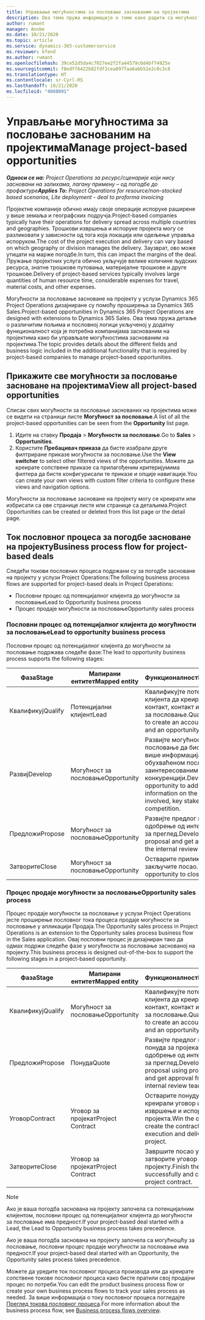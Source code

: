 ```yaml
---
title: Управљање могућностима за пословање заснованим на пројектима
description: Ова тема пружа информације о томе како радити са могућностима које су повезане са пројектима.
author: rumant
manager: Annbe
ms.date: 10/21/2020
ms.topic: article
ms.service: dynamics-365-customerservice
ms.reviewer: kfend
ms.author: rumant
ms.openlocfilehash: 39ce52d5da4c7027ee2f2fa44579c0d4bf74925e
ms.sourcegitcommit: f8edff6422b82fdf2cea897faa6abb51e2c0c3c8
ms.translationtype: HT
ms.contentlocale: sr-Cyrl-RS
ms.lasthandoff: 10/21/2020
ms.locfileid: "4088091"
---
```

# <a name="manage-project-based-opportunities"></a><span data-ttu-id="88835-103">Управљање могућностима за пословање заснованим на пројектима</span><span class="sxs-lookup"><span data-stu-id="88835-103">Manage project-based opportunities</span></span>

<span data-ttu-id="88835-104">_**Односи се на:** Project Operations за ресурс/сценарије који нису засновани на залихама, лагану примену – од погодбе до профактуре_</span><span class="sxs-lookup"><span data-stu-id="88835-104">_**Applies To:** Project Operations for resource/non-stocked based scenarios, Lite deployment - deal to proforma invoicing_</span></span>

<span data-ttu-id="88835-105">Пројектне компаније обично имају своје операције испоруке раширене у више земаља и географских подручја.</span><span class="sxs-lookup"><span data-stu-id="88835-105">Project-based companies typically have their operations for delivery spread across multiple countries and geographies.</span></span> <span data-ttu-id="88835-106">Трошкови извршења и испоруке пројекта могу се разликовати у зависности од тога која локација или одељење управља испоруком.</span><span class="sxs-lookup"><span data-stu-id="88835-106">The cost of the project execution and delivery can vary  based on which geography or division manages the delivery.</span></span> <span data-ttu-id="88835-107">Заузврат, ово може утицати на марже погодбе.</span><span class="sxs-lookup"><span data-stu-id="88835-107">In turn, this can impact the margins of the deal.</span></span> <span data-ttu-id="88835-108">Пружање пројектних услуга обично укључује велике количине људских ресурса, знатне трошкове путовања, материјалне трошкове и друге трошкове.</span><span class="sxs-lookup"><span data-stu-id="88835-108">Delivery of project-based services typically involves large quantities of human resource time, considerable expenses for travel, material costs, and other expenses.</span></span>

<span data-ttu-id="88835-109">Могућности за пословање засноване на пројекту у услузи Dynamics 365 Project Operations дизајниране су помоћу проширења за Dynamics 365 Sales.</span><span class="sxs-lookup"><span data-stu-id="88835-109">Project-based opportunities in Dynamics 365 Project Operations are designed with extensions to Dynamics 365 Sales.</span></span> <span data-ttu-id="88835-110">Ова тема пружа детаље о различитим пољима и пословној логици укљученој у додатну функционалност која је потребна компанијама заснованим на пројектима како би управљале могућностима заснованим на пројектима.</span><span class="sxs-lookup"><span data-stu-id="88835-110">The topic provides details about the different fields and business logic included in the additional functionality that is required by project-based companies to manage project-based opportunities.</span></span>

## <a name="view-all-project-based-opportunities"></a><span data-ttu-id="88835-111">Прикажите све могућности за пословање засноване на пројектима</span><span class="sxs-lookup"><span data-stu-id="88835-111">View all project-based opportunities</span></span>

<span data-ttu-id="88835-112">Списак свих могућности за пословање заснованих на пројектима може се видети на страници листе **Могућност за пословање**.</span><span class="sxs-lookup"><span data-stu-id="88835-112">A list of all the project-based opportunities can be seen from the **Opportunity** list page.</span></span> 

1. <span data-ttu-id="88835-113">Идите на ставку **Продаја** > **Могућности за пословање**.</span><span class="sxs-lookup"><span data-stu-id="88835-113">Go to **Sales** > **Opportunities**.</span></span>
2. <span data-ttu-id="88835-114">Користите **Пребацивач приказа** да бисте изабрали друге филтриране приказе могућности за пословање.</span><span class="sxs-lookup"><span data-stu-id="88835-114">Use the **View switcher** to select other filtered views of the opportunities.</span></span> <span data-ttu-id="88835-115">Можете да креирате сопствене приказе са прилагођеним критеријумима филтера да бисте конфигурисали те приказе и опције навигације.</span><span class="sxs-lookup"><span data-stu-id="88835-115">You can create your own views with custom filter criteria to configure these views and navigation options.</span></span>

<span data-ttu-id="88835-116">Могућности за пословање засноване на пројекту могу се креирати или избрисати са ове странице листе или странице са детаљима.</span><span class="sxs-lookup"><span data-stu-id="88835-116">Project Opportunities can be created or deleted from this list page or the detail page.</span></span>

## <a name="business-process-flow-for-project-based-deals"></a><span data-ttu-id="88835-117">Ток пословног процеса за погодбе засноване на пројекту</span><span class="sxs-lookup"><span data-stu-id="88835-117">Business process flow for project-based deals</span></span>

<span data-ttu-id="88835-118">Следећи токови пословних процеса подржани су за погодбе засноване на пројекту у услузи Project Operations:</span><span class="sxs-lookup"><span data-stu-id="88835-118">The following business process flows are supported for project-based deals in Project Operations:</span></span>

- <span data-ttu-id="88835-119">Пословни процес од потенцијалног клијента до могућности за пословање</span><span class="sxs-lookup"><span data-stu-id="88835-119">Lead to Opportunity business process</span></span>
- <span data-ttu-id="88835-120">Процес продаје могућности за пословање</span><span class="sxs-lookup"><span data-stu-id="88835-120">Opportunity sales process</span></span>

### <a name="lead-to-opportunity-business-process"></a><span data-ttu-id="88835-121">Пословни процес од потенцијалног клијента до могућности за пословање</span><span class="sxs-lookup"><span data-stu-id="88835-121">Lead to opportunity business process</span></span> 
<span data-ttu-id="88835-122">Пословни процес од потенцијалног клијента до могућности за пословање подржава следеће фазе:</span><span class="sxs-lookup"><span data-stu-id="88835-122">The lead to opportunity business process supports the following stages:</span></span>

| <span data-ttu-id="88835-123">Фаза</span><span class="sxs-lookup"><span data-stu-id="88835-123">Stage</span></span> | <span data-ttu-id="88835-124">Мапирани ентитет</span><span class="sxs-lookup"><span data-stu-id="88835-124">Mapped entity</span></span> | <span data-ttu-id="88835-125">Функционалност</span><span class="sxs-lookup"><span data-stu-id="88835-125">Functionality</span></span> |
| --- | --- | --- |
| <span data-ttu-id="88835-126">Квалификуј</span><span class="sxs-lookup"><span data-stu-id="88835-126">Qualify</span></span> | <span data-ttu-id="88835-127">Потенцијални клијент</span><span class="sxs-lookup"><span data-stu-id="88835-127">Lead</span></span> | <span data-ttu-id="88835-128">Квалификујте потенцијалног клијента да креира пословни контакт, контакт и могућност за пословање.</span><span class="sxs-lookup"><span data-stu-id="88835-128">Qualify the lead to create an account, contact, and an opportunity.</span></span> |
| <span data-ttu-id="88835-129">Развиј</span><span class="sxs-lookup"><span data-stu-id="88835-129">Develop</span></span> | <span data-ttu-id="88835-130">Могућност за пословање</span><span class="sxs-lookup"><span data-stu-id="88835-130">Opportunity</span></span> | <span data-ttu-id="88835-131">Развијте могућност за пословање да бисте додали више информација о обухваћеном послу, кључним заинтересованим странама и конкуренцији.</span><span class="sxs-lookup"><span data-stu-id="88835-131">Develop the opportunity to add more information on the work involved, key stakeholders, and competition.</span></span> |
| <span data-ttu-id="88835-132">Предложи</span><span class="sxs-lookup"><span data-stu-id="88835-132">Propose</span></span> | <span data-ttu-id="88835-133">Могућност за пословање</span><span class="sxs-lookup"><span data-stu-id="88835-133">Opportunity</span></span> | <span data-ttu-id="88835-134">Развијте предлог и добијте одобрење од интерног тима за преглед.</span><span class="sxs-lookup"><span data-stu-id="88835-134">Develop the proposal and get approval from the internal review team.</span></span> |
| <span data-ttu-id="88835-135">Затворите</span><span class="sxs-lookup"><span data-stu-id="88835-135">Close</span></span> | <span data-ttu-id="88835-136">Могућност за пословање</span><span class="sxs-lookup"><span data-stu-id="88835-136">Opportunity</span></span> | <span data-ttu-id="88835-137">Остварите прилику да закључите посао.</span><span class="sxs-lookup"><span data-stu-id="88835-137">Win the opportunity to close the deal.</span></span> |

### <a name="opportunity-sales-process"></a><span data-ttu-id="88835-138">Процес продаје могућности за пословање</span><span class="sxs-lookup"><span data-stu-id="88835-138">Opportunity sales process</span></span>
<span data-ttu-id="88835-139">Процес продаје могућности за пословање у услузи Project Operations јесте проширење пословног тока процеса продаје могућности за пословање у апликацији Продаја.</span><span class="sxs-lookup"><span data-stu-id="88835-139">The Opportunity sales process in Project Operations is an extension to the Opportunity sales process business flow in the Sales application.</span></span> <span data-ttu-id="88835-140">Овај пословни процес је дизајниран тако да одмах подржи следеће фазе у могућности за пословање заснованој на пројекту.</span><span class="sxs-lookup"><span data-stu-id="88835-140">This business process is designed out-of-the-box to support the following stages in a project-based opportunity.</span></span>

| <span data-ttu-id="88835-141">Фаза</span><span class="sxs-lookup"><span data-stu-id="88835-141">Stage</span></span> | <span data-ttu-id="88835-142">Мапирани ентитет</span><span class="sxs-lookup"><span data-stu-id="88835-142">Mapped entity</span></span> | <span data-ttu-id="88835-143">Функционалност</span><span class="sxs-lookup"><span data-stu-id="88835-143">Functionality</span></span> |
| --- | --- | --- |
| <span data-ttu-id="88835-144">Квалификуј</span><span class="sxs-lookup"><span data-stu-id="88835-144">Qualify</span></span> | <span data-ttu-id="88835-145">Могућност за пословање</span><span class="sxs-lookup"><span data-stu-id="88835-145">Opportunity</span></span> | <span data-ttu-id="88835-146">Квалификујте потенцијалног клијента да креира пословни контакт, контакт и могућност за пословање.</span><span class="sxs-lookup"><span data-stu-id="88835-146">Qualify the lead to create an account, contact, and an opportunity.</span></span> |
| <span data-ttu-id="88835-147">Предложи</span><span class="sxs-lookup"><span data-stu-id="88835-147">Propose</span></span> | <span data-ttu-id="88835-148">Понуда</span><span class="sxs-lookup"><span data-stu-id="88835-148">Quote</span></span> | <span data-ttu-id="88835-149">Развијте предлог помоћу понуда за пројекат и добијте одобрење од интерног тима за преглед.</span><span class="sxs-lookup"><span data-stu-id="88835-149">Develop the proposal using project quotes and get approval from the internal review team.</span></span> |
| <span data-ttu-id="88835-150">Уговор</span><span class="sxs-lookup"><span data-stu-id="88835-150">Contract</span></span> | <span data-ttu-id="88835-151">Уговор за пројекат</span><span class="sxs-lookup"><span data-stu-id="88835-151">Project Contract</span></span> | <span data-ttu-id="88835-152">Остварите понуду да бисте креирали уговор и започели извршење и испоруку пројекта.</span><span class="sxs-lookup"><span data-stu-id="88835-152">Win the quote to create the contract and begin execution and delivery on the project.</span></span> |
| <span data-ttu-id="88835-153">Затворите</span><span class="sxs-lookup"><span data-stu-id="88835-153">Close</span></span> | <span data-ttu-id="88835-154">Уговор за пројекат</span><span class="sxs-lookup"><span data-stu-id="88835-154">Project Contract</span></span> | <span data-ttu-id="88835-155">Завршите посао успешно и затворите уговор о пројекту.</span><span class="sxs-lookup"><span data-stu-id="88835-155">Finish the work successfully and close the project contract.</span></span> |

> [!NOTE]
> <span data-ttu-id="88835-156">Ако је ваша погодба заснована на пројекту започела са потенцијалним клијентом, пословни процес од потенцијалног клијента до могућности за пословање има предност.</span><span class="sxs-lookup"><span data-stu-id="88835-156">If your project-based deal started with a Lead, the Lead to Opportunity business process takes precedence.</span></span>
>
> <span data-ttu-id="88835-157">Ако је ваша погодба заснована на пројекту започела са могућношћу за пословање, пословни процес продаје могућности за пословање има предност.</span><span class="sxs-lookup"><span data-stu-id="88835-157">If your project-based deal started with an Opportunity, the Opportunity sales process takes precedence.</span></span>

<span data-ttu-id="88835-158">Можете да уредите ток пословног процеса производа или да креирате сопствене токове пословног процеса како бисте пратили свој продајни процес по потреби.</span><span class="sxs-lookup"><span data-stu-id="88835-158">You can edit the product business process flow or create your own business process flows to track your sales process as needed.</span></span> <span data-ttu-id="88835-159">За више информација о току пословног процеса погледајте [Преглед токова пословног процеса](https://docs.microsoft.com/dynamics365/customerengagement/on-premises/customize/business-process-flows-overview).</span><span class="sxs-lookup"><span data-stu-id="88835-159">For more information about the business process flow, see [Business process flows overview](https://docs.microsoft.com/dynamics365/customerengagement/on-premises/customize/business-process-flows-overview).</span></span>
